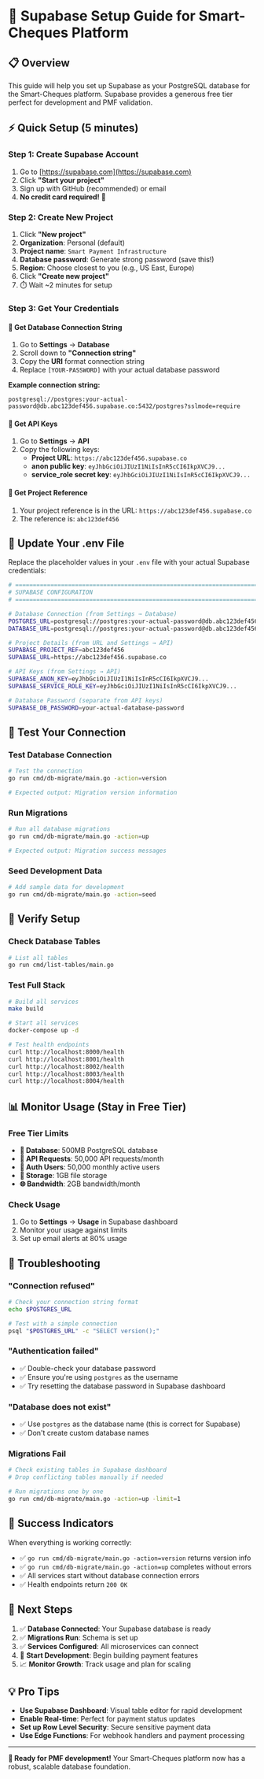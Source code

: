 # 🚀 **Supabase Setup Guide for Smart-Cheques Platform**

## 📋 **Overview**
This guide will help you set up Supabase as your PostgreSQL database for the Smart-Cheques platform. Supabase provides a generous free tier perfect for development and PMF validation.

## ⚡ **Quick Setup (5 minutes)**

### Step 1: Create Supabase Account
1. Go to [https://supabase.com](https://supabase.com)
2. Click **"Start your project"**
3. Sign up with GitHub (recommended) or email
4. **No credit card required!** 🎉

### Step 2: Create New Project
1. Click **"New project"**
2. **Organization**: Personal (default)
3. **Project name**: `Smart Payment Infrastructure`
4. **Database password**: Generate strong password (save this!)
5. **Region**: Choose closest to you (e.g., US East, Europe)
6. Click **"Create new project"**
7. ⏱️ Wait ~2 minutes for setup

### Step 3: Get Your Credentials

#### 📍 **Get Database Connection String**
1. Go to **Settings** → **Database**
2. Scroll down to **"Connection string"**
3. Copy the **URI** format connection string
4. Replace `[YOUR-PASSWORD]` with your actual database password

**Example connection string:**
```
postgresql://postgres:your-actual-password@db.abc123def456.supabase.co:5432/postgres?sslmode=require
```

#### 🔑 **Get API Keys**
1. Go to **Settings** → **API**
2. Copy the following keys:
   - **Project URL**: `https://abc123def456.supabase.co`
   - **anon public key**: `eyJhbGciOiJIUzI1NiIsInR5cCI6IkpXVCJ9...`
   - **service_role secret key**: `eyJhbGciOiJIUzI1NiIsInR5cCI6IkpXVCJ9...`

#### 📝 **Get Project Reference**
1. Your project reference is in the URL: `https://abc123def456.supabase.co`
2. The reference is: `abc123def456`

## 🔧 **Update Your .env File**

Replace the placeholder values in your `.env` file with your actual Supabase credentials:

```bash
# =============================================================================
# SUPABASE CONFIGURATION
# =============================================================================

# Database Connection (from Settings → Database)
POSTGRES_URL=postgresql://postgres:your-actual-password@db.abc123def456.supabase.co:5432/postgres?sslmode=require
DATABASE_URL=postgresql://postgres:your-actual-password@db.abc123def456.supabase.co:5432/postgres?sslmode=require

# Project Details (from URL and Settings → API)
SUPABASE_PROJECT_REF=abc123def456
SUPABASE_URL=https://abc123def456.supabase.co

# API Keys (from Settings → API)
SUPABASE_ANON_KEY=eyJhbGciOiJIUzI1NiIsInR5cCI6IkpXVCJ9...
SUPABASE_SERVICE_ROLE_KEY=eyJhbGciOiJIUzI1NiIsInR5cCI6IkpXVCJ9...

# Database Password (separate from API keys)
SUPABASE_DB_PASSWORD=your-actual-database-password
```

## 🧪 **Test Your Connection**

### Test Database Connection
```bash
# Test the connection
go run cmd/db-migrate/main.go -action=version

# Expected output: Migration version information
```

### Run Migrations
```bash
# Run all database migrations
go run cmd/db-migrate/main.go -action=up

# Expected output: Migration success messages
```

### Seed Development Data
```bash
# Add sample data for development
go run cmd/db-migrate/main.go -action=seed
```

## 🎯 **Verify Setup**

### Check Database Tables
```bash
# List all tables
go run cmd/list-tables/main.go
```

### Test Full Stack
```bash
# Build all services
make build

# Start all services
docker-compose up -d

# Test health endpoints
curl http://localhost:8000/health
curl http://localhost:8001/health
curl http://localhost:8002/health
curl http://localhost:8003/health
curl http://localhost:8004/health
```

## 📊 **Monitor Usage (Stay in Free Tier)**

### Free Tier Limits
- **💾 Database**: 500MB PostgreSQL database
- **🔗 API Requests**: 50,000 API requests/month
- **🔐 Auth Users**: 50,000 monthly active users
- **📁 Storage**: 1GB file storage
- **🌐 Bandwidth**: 2GB bandwidth/month

### Check Usage
1. Go to **Settings** → **Usage** in Supabase dashboard
2. Monitor your usage against limits
3. Set up email alerts at 80% usage

## 🔧 **Troubleshooting**

### "Connection refused"
```bash
# Check your connection string format
echo $POSTGRES_URL

# Test with a simple connection
psql "$POSTGRES_URL" -c "SELECT version();"
```

### "Authentication failed"
- ✅ Double-check your database password
- ✅ Ensure you're using `postgres` as the username
- ✅ Try resetting the database password in Supabase dashboard

### "Database does not exist"
- ✅ Use `postgres` as the database name (this is correct for Supabase)
- ✅ Don't create custom database names

### Migrations Fail
```bash
# Check existing tables in Supabase dashboard
# Drop conflicting tables manually if needed

# Run migrations one by one
go run cmd/db-migrate/main.go -action=up -limit=1
```

## 🎉 **Success Indicators**

When everything is working correctly:
- ✅ `go run cmd/db-migrate/main.go -action=version` returns version info
- ✅ `go run cmd/db-migrate/main.go -action=up` completes without errors
- ✅ All services start without database connection errors
- ✅ Health endpoints return `200 OK`

## 🚀 **Next Steps**

1. ✅ **Database Connected**: Your Supabase database is ready
2. ✅ **Migrations Run**: Schema is set up
3. ✅ **Services Configured**: All microservices can connect
4. 🔄 **Start Development**: Begin building payment features
5. 📈 **Monitor Growth**: Track usage and plan for scaling

## 💡 **Pro Tips**

- **Use Supabase Dashboard**: Visual table editor for rapid development
- **Enable Real-time**: Perfect for payment status updates
- **Set up Row Level Security**: Secure sensitive payment data
- **Use Edge Functions**: For webhook handlers and payment processing

---

**🎯 Ready for PMF development!** Your Smart-Cheques platform now has a robust, scalable database foundation.
